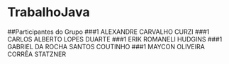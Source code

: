 # TrabalhoJava
##Participantes do Grupo
###1    ALEXANDRE CARVALHO CURZI
###1    CARLOS ALBERTO LOPES DUARTE
###1    ERIK ROMANELI HUDGINS
###1    GABRIEL DA ROCHA SANTOS COUTINHO
###1    MAYCON OLIVEIRA CORRÊA STATZNER
